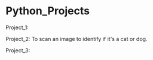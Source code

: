# Python_Projects


Project_1:

Project_2:
To scan an image to identify if it's a cat or dog.

Project_3:
